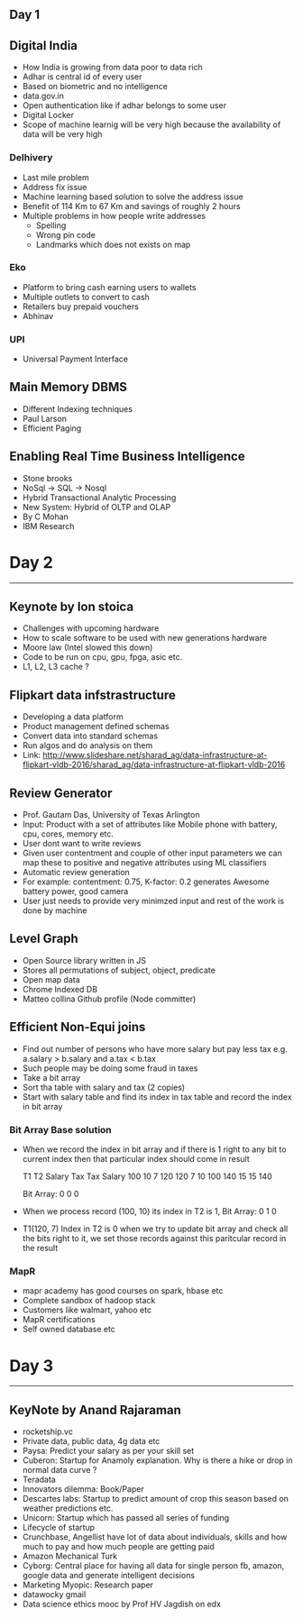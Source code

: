 Day 1
-----

## Digital India
- How India is growing from data poor to data rich
- Adhar is central id of every user
- Based on biometric and no intelligence
- data.gov.in
- Open authentication like if adhar belongs to some user
- Digital Locker
- Scope of machine learnig will be very high because the availability of data will be very high

### Delhivery
- Last mile problem
- Address fix issue
- Machine learning based solution to solve the address issue
- Benefit of 114 Km to 67 Km and savings of roughly 2 hours
- Multiple problems in how people write addresses
  - Spelling
  - Wrong pin code
  - Landmarks which does not exists on map

### Eko
- Platform to bring cash earning users to wallets
- Multiple outlets to convert to cash
- Retailers buy prepaid vouchers
- Abhinav

### UPI
- Universal Payment Interface

## Main Memory DBMS
- Different Indexing techniques
- Paul Larson
- Efficient Paging 

## Enabling Real Time Business Intelligence
- Stone brooks
- NoSql -> SQL -> Nosql
- Hybrid Transactional Analytic Processing
- New System: Hybrid of OLTP and OLAP
- By C Mohan
- IBM Research

# Day 2
-------

## Keynote by Ion stoica
- Challenges with upcoming hardware
- How to scale software to be used with new generations hardware
- Moore law (Intel slowed this down)
- Code to be run on cpu, gpu, fpga, asic etc.
- L1, L2, L3 cache ?

## Flipkart data infstrastructure
- Developing a data platform
- Product management defined schemas
- Convert data into standard schemas
- Run algos and do analysis on them
- Link: http://www.slideshare.net/sharad_ag/data-infrastructure-at-flipkart-vldb-2016/sharad_ag/data-infrastructure-at-flipkart-vldb-2016

## Review Generator
- Prof. Gautam Das, University of Texas Arlington
- Input: Product with a set of attributes like Mobile phone with battery, cpu, cores, memory etc.
- User dont want to write reviews
- Given user contentment and couple of other input parameters we can map these to positive and negative attributes using ML classifiers
- Automatic review generation
- For example: contentment: 0.75, K-factor: 0.2 generates Awesome battery power, good camera
- User just needs to provide very minimzed input and rest of the work is done by machine

## Level Graph
- Open Source library written in JS
- Stores all permutations of subject, object, predicate
- Open map data
- Chrome Indexed DB
- Matteo collina Github profile (Node committer)

## Efficient Non-Equi joins
- Find out number of persons who have more salary but pay less tax e.g. a.salary > b.salary and a.tax < b.tax
- Such people may be doing some fraud in taxes 
- Take a bit array
- Sort tha table with salary and tax (2 copies)
- Start with salary table and find its index in tax table and record the index in bit array

### Bit Array Base solution
- When we record the index in bit array and if there is 1 right to any bit to current index then that particular index should come in result

    T1              T2
    Salary Tax      Tax Salary
    100     10      7   120
    120     7       10  100
    140     15      15  140

    Bit Array: 0 0 0

- When we process record (100, 10) its index in T2 is 1, Bit Array: 0 1 0
- T1(120, 7) Index in T2 is 0 when we try to update bit array and check all the bits right to it, we set those records against this paritcular record in the result

### MapR
- mapr academy has good courses on spark, hbase etc
- Complete sandbox of hadoop stack
- Customers like walmart, yahoo etc
- MapR certifications
- Self owned database etc

# Day 3
-------

## KeyNote by Anand Rajaraman
- rocketship.vc
- Private data, public data, 4g data etc
- Paysa: Predict your salary as per your skill set
- Cuberon: Startup for Anamoly explanation. Why is there a hike or drop in normal data curve ?
- Teradata
- Innovators dilemma: Book/Paper
- Descartes labs: Startup to predict amount of crop this season based on weather predictions etc.
- Unicorn: Startup which has passed all series of funding
- Lifecycle of startup
- Crunchbase, Angellist have lot of data about individuals, skills and how much to pay and how much people are getting paid
- Amazon Mechanical Turk
- Cyborg: Central place for having all data for single person fb, amazon, google data and generate intelligent decisions
- Marketing Myopic: Research paper
- datawocky gmail
- Data science ethics mooc by Prof HV Jagdish on edx

